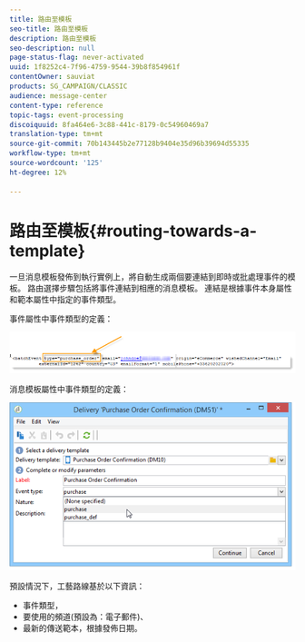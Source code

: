 ```yaml
---
title: 路由至模板
seo-title: 路由至模板
description: 路由至模板
seo-description: null
page-status-flag: never-activated
uuid: 1f8252c4-7f96-4759-9544-39b8f854961f
contentOwner: sauviat
products: SG_CAMPAIGN/CLASSIC
audience: message-center
content-type: reference
topic-tags: event-processing
discoiquuid: 8fa464e6-3c88-441c-8179-0c54960469a7
translation-type: tm+mt
source-git-commit: 70b143445b2e77128b9404e35d96b39694d55335
workflow-type: tm+mt
source-wordcount: '125'
ht-degree: 12%

---
```



# 路由至模板{#routing-towards-a-template}

一旦消息模板發佈到執行實例上，將自動生成兩個要連結到即時或批處理事件的模板。 路由選擇步驟包括將事件連結到相應的消息模板。 連結是根據事件本身屬性和範本屬性中指定的事件類型。

事件屬性中事件類型的定義：

![](assets/messagecenter_event_type_001.png)

消息模板屬性中事件類型的定義：

![](assets/messagecenter_event_type_002.png)

預設情況下，工藝路線基於以下資訊：

* 事件類型，
* 要使用的頻道(預設為：電子郵件)、
* 最新的傳送範本，根據發佈日期。


